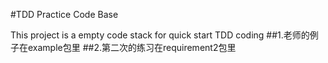#TDD Practice Code Base

This project is a empty code stack for quick start TDD coding
##1.老师的例子在example包里
##2.第二次的练习在requirement2包里